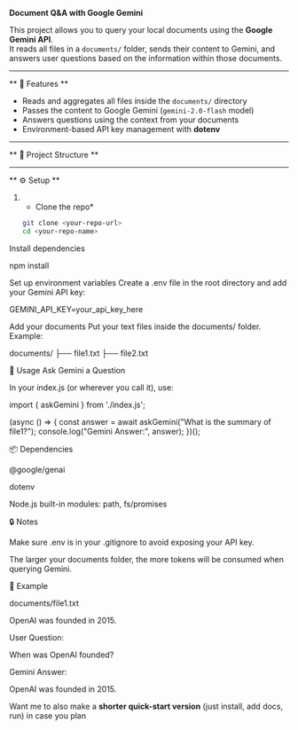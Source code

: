 **Document Q&A with Google Gemini**

This project allows you to query your local documents using the **Google Gemini API**.  
It reads all files in a `documents/` folder, sends their content to Gemini, and answers user questions based on the information within those documents.

---

** 🚀 Features **
- Reads and aggregates all files inside the `documents/` directory
- Passes the content to Google Gemini (`gemini-2.0-flash` model)
- Answers questions using the context from your documents
- Environment-based API key management with **dotenv**

---

** 📂 Project Structure **

---

** ⚙️ Setup **

1. * Clone the repo*
   ```bash
   git clone <your-repo-url>
   cd <your-repo-name>
Install dependencies

npm install


Set up environment variables
Create a .env file in the root directory and add your Gemini API key:

GEMINI_API_KEY=your_api_key_here


Add your documents
Put your text files inside the documents/ folder.
Example:

documents/
├── file1.txt
├── file2.txt

📝 Usage
Ask Gemini a Question

In your index.js (or wherever you call it), use:

import { askGemini } from './index.js';

(async () => {
  const answer = await askGemini("What is the summary of file1?");
  console.log("Gemini Answer:", answer);
})();

📦 Dependencies

@google/genai

dotenv

Node.js built-in modules: path, fs/promises

🔒 Notes

Make sure .env is in your .gitignore to avoid exposing your API key.

The larger your documents folder, the more tokens will be consumed when querying Gemini.

📌 Example

documents/file1.txt

OpenAI was founded in 2015.


User Question:

When was OpenAI founded?


Gemini Answer:

OpenAI was founded in 2015.


Want me to also make a **shorter quick-start version** (just install, add docs, run) in case you plan
